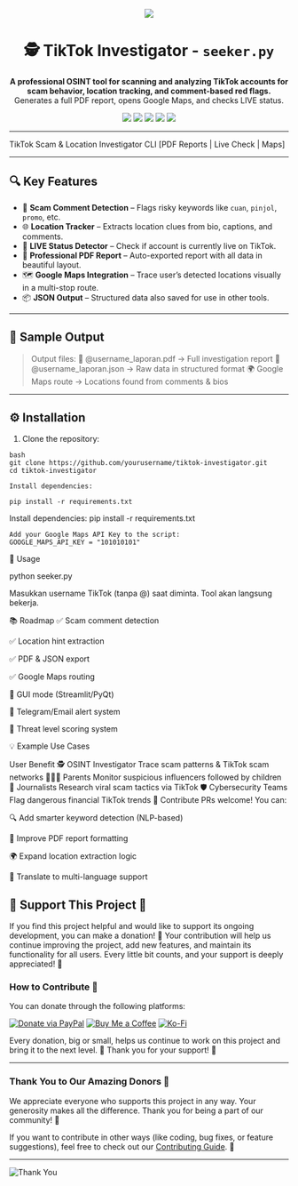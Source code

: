<p align="center">
  <img src="https://readme-typing-svg.herokuapp.com/?center=true&lines=🕵️+TikTok+Investigator+CLI+Tool;Analyze+Suspicious+Accounts+on+TikTok;PDF+Reports+%7C+Map+Tracking+%7C+LIVE+Check&font=Fira+Code&pause=1000&color=58A6FF&center=true&width=1000&height=50">
</p>

<h1 align="center">🕵️ TikTok Investigator - <code>seeker.py</code></h1>

<p align="center">
  <b>A professional OSINT tool for scanning and analyzing TikTok accounts for scam behavior, location tracking, and comment-based red flags.</b><br>
  Generates a full PDF report, opens Google Maps, and checks LIVE status.
</p>

<p align="center">
  <img src="https://img.shields.io/badge/Python-3.12+-blue.svg?logo=python">
  <img src="https://img.shields.io/badge/License-MIT-green.svg">
  <img src="https://img.shields.io/badge/Platform-Windows%7CLinux%7CMacOS-lightgrey">
  <img src="https://img.shields.io/badge/Report-PDF%20Auto-red.svg?logo=adobeacrobatreader">
  <img src="https://img.shields.io/badge/Map-Google%20Route-yellow.svg?logo=googlemaps">
</p>

---

   TikTok Scam & Location Investigator CLI
     [PDF Reports | Live Check | Maps]      

---

## 🔍 Key Features

- 🧠 **Scam Comment Detection** – Flags risky keywords like `cuan`, `pinjol`, `promo`, etc.
- 🌐 **Location Tracker** – Extracts location clues from bio, captions, and comments.
- 🎥 **LIVE Status Detector** – Check if account is currently live on TikTok.
- 🧾 **Professional PDF Report** – Auto-exported report with all data in beautiful layout.
- 🗺️ **Google Maps Integration** – Trace user’s detected locations visually in a multi-stop route.
- 📦 **JSON Output** – Structured data also saved for use in other tools.

---

## 🧪 Sample Output

> Output files:
> 📄 @username_laporan.pdf → Full investigation report
> 📜 @username_laporan.json → Raw data in structured format
> 🌍 Google Maps route → Locations found from comments & bios


---

## ⚙️ Installation

1. Clone the repository:

```
bash
git clone https://github.com/yourusername/tiktok-investigator.git
cd tiktok-investigator

Install dependencies:

pip install -r requirements.txt

```
Install dependencies:
pip install -r requirements.txt

```
Add your Google Maps API Key to the script:
GOOGLE_MAPS_API_KEY = "101010101"

```
🚀 Usage

python seeker.py


Masukkan username TikTok (tanpa @) saat diminta. Tool akan langsung bekerja.

📚 Roadmap
✅ Scam comment detection

✅ Location hint extraction

✅ PDF & JSON export

✅ Google Maps routing

🚧 GUI mode (Streamlit/PyQt)

🚧 Telegram/Email alert system

🚧 Threat level scoring system

💡 Example Use Cases

User	Benefit
🕵️ OSINT Investigator	Trace scam patterns & TikTok scam networks
👨‍👩‍👧 Parents	Monitor suspicious influencers followed by children
📰 Journalists	Research viral scam tactics via TikTok
🛡️ Cybersecurity Teams	Flag dangerous financial TikTok trends
🤝 Contribute
PRs welcome! You can:

🔍 Add smarter keyword detection (NLP-based)

🎨 Improve PDF report formatting

🌍 Expand location extraction logic

💬 Translate to multi-language support



## 🌟 Support This Project 🌟

If you find this project helpful and would like to support its ongoing development, you can make a donation! 💖 Your contribution will help us continue improving the project, add new features, and maintain its functionality for all users. Every little bit counts, and your support is deeply appreciated! 🙏

### How to Contribute 💸

You can donate through the following platforms:

[![Donate via PayPal](https://img.shields.io/badge/Donate-PayPal-blue?style=for-the-badge&logo=paypal)](https://www.paypal.com/donate?hosted_button_id=YOUR_PAYPAL_LINK)
[![Buy Me a Coffee](https://img.shields.io/badge/Buy%20Me%20a%20Coffee-Donate-yellow?style=for-the-badge&logo=buymeacoffee)](https://www.buymeacoffee.com/YOUR_USERNAME)
[![Ko-Fi](https://img.shields.io/badge/Donate-Ko--Fi-blue?style=for-the-badge&logo=ko-fi)](https://ko-fi.com/YOUR_USERNAME)

Every donation, big or small, helps us continue to work on this project and bring it to the next level. 🚀 Thank you for your support! 💖

---

### Thank You to Our Amazing Donors 🌟

We appreciate everyone who supports this project in any way. Your generosity makes all the difference. Thank you for being a part of our community! 💪

If you want to contribute in other ways (like coding, bug fixes, or feature suggestions), feel free to check out our [Contributing Guide](CONTRIBUTING.md). 🚀

---

![Thank You](https://user-images.githubusercontent.com/74038190/212747107-5b654ba5-31c6-4366-b42b-51b822e9bc52.gif)


